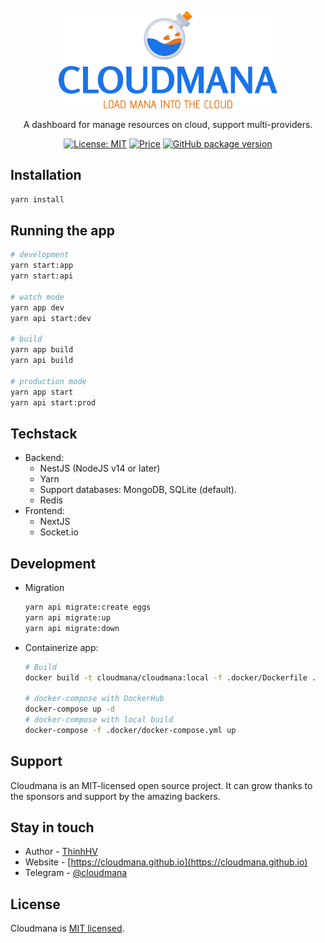 <p align="center">
  <a href="https://cloudmana.thinhhv.com" target="_blank">
    <img style="width: 350px;" src="workspaces/frontend/public/assets/images/cloudmana.svg" alt="Cloudmana landing page" />
  </a>
</p>
<p align="center">A dashboard for manage resources on cloud, support multi-providers.</p>
<p align="center">
  <a href="https://opensource.org/licenses/MIT" target="_blank"><img src="https://img.shields.io/badge/License-MIT-yellow.svg" alt="License: MIT" /></a>
  <a href="https://github.com/cloudmana/cloudmana/blob/main/LICENSE" target="_blank"><img src="https://img.shields.io/badge/price-FREE-0098f7.svg" alt="Price" /></a>
  <a href="https://github.com/cloudmana/cloudmana/" target="_blank"><img src="https://img.shields.io/github/package-json/v/cloudmana/cloudmana" alt="GitHub package version" /></a>
</p>

## Installation

```bash
yarn install
```

## Running the app

```bash
# development
yarn start:app
yarn start:api

# watch mode
yarn app dev
yarn api start:dev

# build
yarn app build
yarn api build

# production mode
yarn app start
yarn api start:prod
```

## Techstack

- Backend:
  - NestJS (NodeJS v14 or later)
  - Yarn
  - Support databases: MongoDB, SQLite (default).
  - Redis
- Frontend:
  - NextJS
  - Socket.io

## Development

- Migration

  ```bash
  yarn api migrate:create eggs
  yarn api migrate:up
  yarn api migrate:down
  ```

- Containerize app:

  ```bash
  # Build
  docker build -t cloudmana/cloudmana:local -f .docker/Dockerfile .

  # docker-compose with DockerHub
  docker-compose up -d
  # docker-compose with local build
  docker-compose -f .docker/docker-compose.yml up
  ```

## Support

Cloudmana is an MIT-licensed open source project. It can grow thanks to the sponsors and support by the amazing backers.

## Stay in touch

- Author - [ThinhHV](https://thinhhv.com)
- Website - [https://cloudmana.github.io](https://cloudmana.github.io)
- Telegram - [@cloudmana](https://t.me/cloudmana)

## License

Cloudmana is [MIT licensed](LICENSE).
